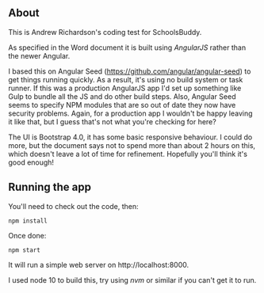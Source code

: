 ## About

This is Andrew Richardson's coding test for SchoolsBuddy.

As specified in the Word document it is built using _AngularJS_ rather than the newer Angular.

I based this on Angular Seed (https://github.com/angular/angular-seed) to get things running quickly. As a result, it's using no 
build system or task runner. If this was a production AngularJS app I'd set up something like Gulp to bundle all the JS and do other
build steps. Also, Angular Seed seems to specify NPM modules that are so out of date they now have security problems. Again, for a 
production app I wouldn't be happy leaving it like that, but I guess that's not what you're checking for here?

The UI is Bootstrap 4.0, it has some basic responsive behaviour. I could do more, but the document says not to spend more than about 
2 hours on this, which doesn't leave a lot of time for refinement. Hopefully you'll think it's good enough!

## Running the app

You'll need to check out the code, then:

```
npm install
```

Once done:

```
npm start
```

It will run a simple web server on http://localhost:8000.

I used node 10 to build this, try using _nvm_ or similar if you can't get it to run.